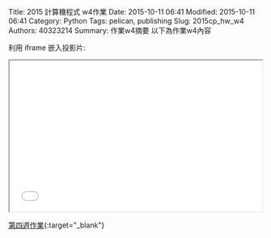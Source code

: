 Title: 2015 計算機程式 w4作業
Date: 2015-10-11 06:41
Modified: 2015-10-11 06:41
Category: Python
Tags: pelican, publishing
Slug: 2015cp_hw_w4
Authors: 40323214
Summary: 作業w4摘要
以下為作業w4內容

利用 iframe 嵌入投影片:

<iframe src="40323214_cp_w4.html" width="500" height="300"></iframe>

[第四週作業](40323214_cp_w4.html){:target="_blank"}

